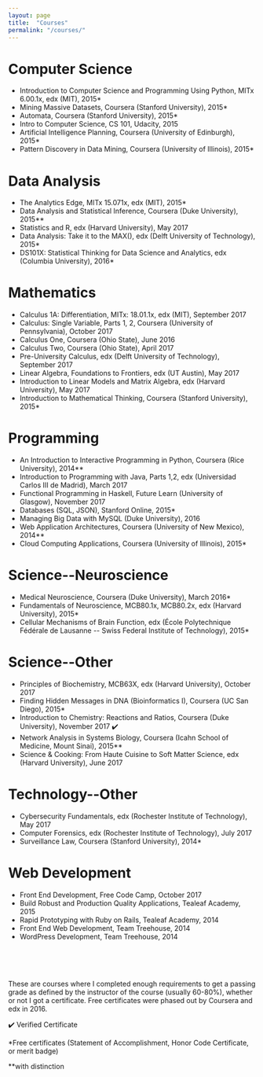 ```yaml
---
layout: page
title:  "Courses"
permalink: "/courses/"
---
```


# Computer Science

* Introduction to Computer Science and Programming Using Python, MITx 6.00.1x, edx (MIT), 2015* 
* Mining Massive Datasets, Coursera (Stanford University), 2015*
* Automata, Coursera (Stanford University), 2015*
* Intro to Computer Science, CS 101, Udacity, 2015
* Artificial Intelligence Planning, Coursera (University of Edinburgh), 2015*
* Pattern Discovery in Data Mining, Coursera (University of Illinois), 2015*

# Data Analysis

* The Analytics Edge, MITx 15.071x, edx (MIT), 2015*
* Data Analysis and Statistical Inference, Coursera (Duke University), 2015**
* Statistics and R, edx (Harvard University), May 2017
* Data Analysis: Take it to the MAX(), edx (Delft University of Technology), 2015*
* DS101X: Statistical Thinking for Data Science and Analytics, edx (Columbia University), 2016*


# Mathematics

* Calculus 1A: Differentiation, MITx: 18.01.1x, edx (MIT), September 2017
* Calculus: Single Variable, Parts 1, 2, Coursera (University of Pennsylvania), October 2017
* Calculus One, Coursera (Ohio State), June 2016
* Calculus Two, Coursera (Ohio State), April 2017
* Pre-University Calculus, edx (Delft University of Technology), September 2017
* Linear Algebra, Foundations to Frontiers, edx (UT Austin), May 2017
* Introduction to Linear Models and Matrix Algebra, edx (Harvard University), May 2017
* Introduction to Mathematical Thinking, Coursera (Stanford University), 2015*

# Programming

* An Introduction to Interactive Programming in Python, Coursera (Rice University), 2014**
* Introduction to Programming with Java, Parts 1,2, edx (Universidad Carlos III de Madrid), March 2017
* Functional Programming in Haskell, Future Learn (University of Glasgow), November 2017
* Databases (SQL, JSON), Stanford Online, 2015*
* Managing Big Data with MySQL (Duke University), 2016
* Web Application Architectures, Coursera (University of New Mexico), 2014**
* Cloud Computing Applications, Coursera (University of Illinois), 2015*

# Science--Neuroscience

* Medical Neuroscience, Coursera (Duke University), March 2016*
* Fundamentals of Neuroscience, MCB80.1x, MCB80.2x, edx (Harvard University), 2015*
* Cellular Mechanisms of Brain Function, edx (École Polytechnique Fédérale de Lausanne -- Swiss Federal Institute of Technology), 2015*

# Science--Other

* Principles of Biochemistry, MCB63X, edx (Harvard University), October 2017
* Finding Hidden Messages in DNA (Bioinformatics I), Coursera (UC San Diego), 2015*
* Introduction to Chemistry: Reactions and Ratios, Coursera (Duke University), November 2017 :heavy_check_mark:
* Network Analysis in Systems Biology, Coursera (Icahn School of Medicine, Mount Sinai), 2015**
* Science & Cooking: From Haute Cuisine to Soft Matter Science, edx (Harvard University), June 2017

# Technology--Other

* Cybersecurity Fundamentals, edx (Rochester Institute of Technology), May 2017
* Computer Forensics, edx (Rochester Institute of Technology), July 2017
* Surveillance Law, Coursera (Stanford University), 2014*

# Web Development

* Front End Development, Free Code Camp, October 2017
* Build Robust and Production Quality Applications, Tealeaf Academy, 2015
* Rapid Prototyping with Ruby on Rails, Tealeaf Academy, 2014
* Front End Web Development, Team Treehouse, 2014
* WordPress Development, Team Treehouse, 2014

<br/>
<br/>
<br/>

These are courses where I completed enough requirements to get a passing grade as defined by the instructor of the course (usually 60-80%), whether or not I got a certificate. Free certificates were phased out by Coursera and edx in 2016.
<br/>

:heavy_check_mark: Verified Certificate

*Free certificates (Statement of Accomplishment, Honor Code Certificate, or merit badge)

**with distinction

